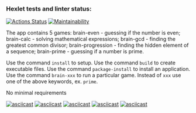 ### Hexlet tests and linter status:
[![Actions Status](https://github.com/farguz/python-project-49/actions/workflows/hexlet-check.yml/badge.svg)](https://github.com/farguz/python-project-49/actions)
[![Maintainability](https://api.codeclimate.com/v1/badges/1bbefbf9295d68ecf321/maintainability)](https://codeclimate.com/github/farguz/python-project-49/maintainability)

The app contains 5 games:
brain-even - guessing if the number is even;
brain-calc - solving mathematical expressions;
brain-gcd - finding the greatest common divisor;
brain-progression - finding the hidden element of a sequence;
brain-prime - guessing if a number is prime.

Use the command `install` to setup.
Use the command `build` to create executable files.
Use the command `package-install` to install an application.
Use the command `brain-xxx` to run a particular game. Instead of `xxx` use one of the above keywords, ex. `prime`.

No minimal requirements


[![asciicast](https://asciinema.org/a/5pnNNjV4Y77GlQPvri0Ww5UjE.svg)](https://asciinema.org/a/5pnNNjV4Y77GlQPvri0Ww5UjE)
[![asciicast](https://asciinema.org/a/3zNLGgT5ffYSCDEyn9Fg9yvlh.svg)](https://asciinema.org/a/3zNLGgT5ffYSCDEyn9Fg9yvlh)
[![asciicast](https://asciinema.org/a/D3Nn0G4ylSPTaOq6dfTB4KwOK.svg)](https://asciinema.org/a/D3Nn0G4ylSPTaOq6dfTB4KwOK)
[![asciicast](https://asciinema.org/a/Xv8t9RHhoVYkGTfo1MuRZrDEq.svg)](https://asciinema.org/a/Xv8t9RHhoVYkGTfo1MuRZrDEq)
[![asciicast](https://asciinema.org/a/bhlIpmLgvzGEgSOAeFm4tmQj9.svg)](https://asciinema.org/a/bhlIpmLgvzGEgSOAeFm4tmQj9)
